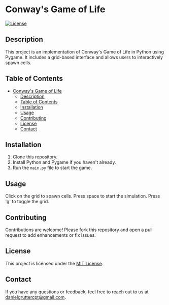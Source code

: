 # Conway's Game of Life

[![License](https://img.shields.io/badge/license-MIT-blue.svg)](LICENSE)

## Description

This project is an implementation of Conway's Game of Life in Python using Pygame. It includes a grid-based interface and allows users to interactively spawn cells.

## Table of Contents

- [Conway's Game of Life](#conways-game-of-life)
  - [Description](#description)
  - [Table of Contents](#table-of-contents)
  - [Installation](#installation)
  - [Usage](#usage)
  - [Contributing](#contributing)
  - [License](#license)
  - [Contact](#contact)

## Installation

1. Clone this repository.
2. Install Python and Pygame if you haven't already.
3. Run the `main.py` file to start the game.

## Usage

Click on the grid to spawn cells. Press space to start the simulation. Press 'g' to toggle the grid.

## Contributing

Contributions are welcome! Please fork this repository and open a pull request to add enhancements or fix issues.

## License

This project is licensed under the [MIT License](LICENSE).

## Contact

If you have any questions or feedback, feel free to reach out to us at [danielgruttercpt@gmail.com](mailto:danielgruttercpt@gmail.com).
